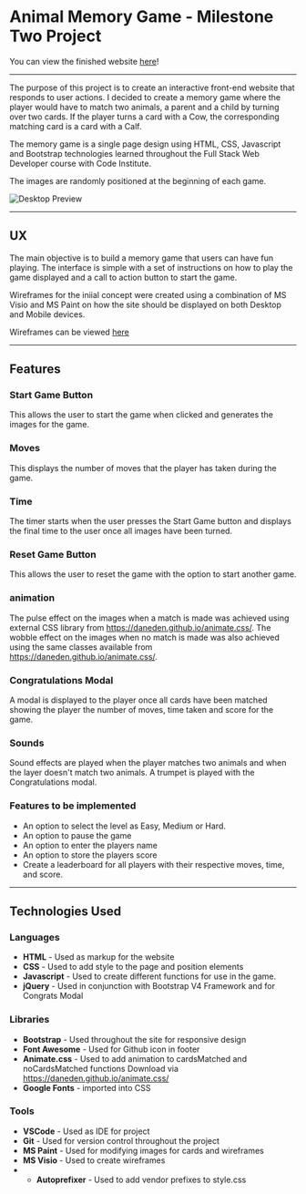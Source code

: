 # Animal Memory Game - Milestone Two Project

You can view the finished website [here](https://lawlessxd.github.io/animal-game/index.html)!

***

The purpose of this project is to create an interactive front-end website that responds to user actions. I decided to create a memory game where the player would have to match two animals, a parent and a child by turning over two cards. If the player turns a card with a Cow, the corresponding matching card is a card with a Calf.

The memory game is a single page design using HTML, CSS, Javascript and Bootstrap technologies learned throughout the Full Stack Web Developer course with Code Institute.

The images are randomly positioned at the beginning of each game.

![Desktop Preview](https://github.com/LawlessXD/animal-game/blob/master/assets/images/desktop.jpg "Desktop Preview")

***

## UX

The main objective is to build a memory game that users can have fun playing. The interface is simple with a set of instructions
on how to play the game displayed and a call to action button to start the game.

Wireframes for the iniial concept were created using a combination of MS Visio and MS Paint on how the site should be displayed on both Desktop and Mobile devices. 

Wireframes can be viewed [here](https://github.com/LawlessXD/animal-game/blob/master/wireframes/Wireframe.pdf "Wireframes")
___
## Features

### Start Game Button
This allows the user to start the game when clicked and generates the images for the game.

### Moves
This displays the number of moves that the player has taken during the game.

### Time
The timer starts when the user presses the Start Game button and displays the final time to the user once all images have been turned.

### Reset Game Button
This allows the user to reset the game with the option to start another game.

### animation
The pulse effect on the images when a match is made was achieved using external CSS library from https://daneden.github.io/animate.css/. The wobble effect on the images when no match is made was also achieved using the same classes available from https://daneden.github.io/animate.css/.

### Congratulations Modal
A modal is displayed to the player once all cards have been matched showing the player the number of moves, time taken and score for the game.

### Sounds
Sound effects are played when the player matches two animals and when the layer doesn't match two animals. A trumpet is played with the Congratulations modal.

### Features to be implemented 
- An option to select the level as Easy, Medium or Hard. 
- An option to pause the game
- An option to enter the players name
- An option to store the players score
- Create a leaderboard for all players with their respective moves, time, and score.
___
## Technologies Used

### Languages
- **HTML** - Used as markup for the website
- **CSS** - Used to add style to the page and position elements
- **Javascript** - Used to create different functions for use in the game.
- **jQuery** - Used in conjunction with Bootstrap V4 Framework and for Congrats Modal

### Libraries
- **Bootstrap** - Used throughout the site for responsive design
- **Font Awesome** - Used for Github icon in footer
- **Animate.css** - Used to add animation to cardsMatched and noCardsMatched functions
                Download via https://daneden.github.io/animate.css/
- **Google Fonts** - imported into CSS

### Tools
- **VSCode** - Used as IDE for project
- **Git** - Used for version control throughout the project
- **MS Paint** - Used for modifying images for cards and wireframes
- **MS Visio** -  Used to create wireframes
- - **Autoprefixer** - Used to add vendor prefixes to style.css